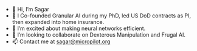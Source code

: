 - 👋 Hi, I’m Sagar
- 👀 I Co-founded Granular AI during my PhD, led US DoD contracts as PI, then expanded into home insurance.
- 🌱 I’m excited about making neural networks efficient.
- 💞️ I’m looking to collaborate on Dexterous Manipulation and Frugal AI.
- 📫 Contact me at sagar@micropilot.org

<!---
sagarverma/sagarverma is a ✨ special ✨ repository because its `README.md` (this file) appears on your GitHub profile.
You can click the Preview link to take a look at your changes.
--->
